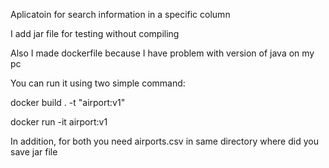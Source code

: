 Aplicatoin for search information in a specific column

I add jar file for testing without compiling

Also I made dockerfile because I have problem with version of java on my pc

You can run it using two simple command: 

docker build . -t "airport:v1"

docker run -it airport:v1 

In addition, for both you need airports.csv in same directory where did you save jar file
